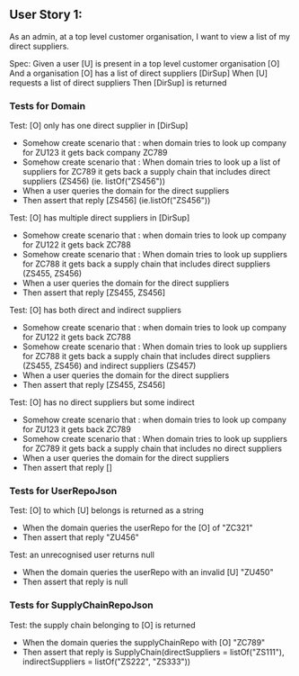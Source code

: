 ## User Story 1:
As an admin, at a top level customer organisation, I want to view a list of my direct suppliers.

Spec:
Given a user [U] is present in a top level customer organisation [O]
And a organisation [O] has a  list of direct suppliers [DirSup]
When [U] requests a list of direct suppliers
Then [DirSup] is returned

### Tests for Domain
Test: [O] only has one direct supplier in [DirSup]
- Somehow create scenario that : when domain tries to look up company for ZU123 it gets back company ZC789
- Somehow create scenario that : When domain tries to look up a list of suppliers for ZC789 it gets back a supply chain that includes direct suppliers (ZS456) (ie. listOf("ZS456"))
- When a user queries the domain for the direct suppliers
- Then assert that reply [ZS456] (ie.listOf("ZS456"))

Test: [O] has multiple direct suppliers in [DirSup] 
- Somehow create scenario that : when domain tries to look up company for ZU122 it gets back ZC788
- Somehow create scenario that : When domain tries to look up suppliers for ZC788 it gets back a supply chain that includes direct suppliers (ZS455, ZS456)
- When a user queries the domain for the direct suppliers
- Then assert that reply [ZS455, ZS456]

Test: [O] has both direct and indirect suppliers 
- Somehow create scenario that : when domain tries to look up company for ZU122 it gets back ZC788
- Somehow create scenario that : When domain tries to look up suppliers for ZC788 it gets back a supply chain that includes direct suppliers (ZS455, ZS456) and indirect suppliers (ZS457)
- When a user queries the domain for the direct suppliers
- Then assert that reply [ZS455, ZS456]

Test: [O] has no direct suppliers but some indirect
- Somehow create scenario that : when domain tries to look up company for ZU123 it gets back ZC789
- Somehow create scenario that : When domain tries to look up suppliers for ZC789 it gets back a supply chain that includes no direct suppliers
- When a user queries the domain for the direct suppliers
- Then assert that reply []

### Tests for UserRepoJson
Test: [O] to which [U] belongs is returned as a string
- When the domain queries the userRepo for the [O] of "ZC321"
- Then assert that reply "ZU456"

Test: an unrecognised user returns null
- When the domain queries the userRepo with an invalid [U] "ZU450"
- Then assert that reply is null 

### Tests for SupplyChainRepoJson
Test: the supply chain belonging to [O] is returned
- When the domain queries the supplyChainRepo with [O] "ZC789"
- Then assert that reply is SupplyChain(directSuppliers = listOf("ZS111"), indirectSuppliers = listOf("ZS222", "ZS333"))








